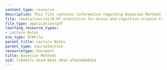 ```yaml
---
content_type: resource
description: This file contains information regarding Bayesian Methods.
file: /media/courses/9-07-statistics-for-brain-and-cognitive-science-fall-2016/7cb4437c4ce40e4136a2afae3e6082ba_MIT9_07F16_lec10.1.pdf
file_type: application/pdf
learning_resource_types:
- Lecture Notes
ocw_type: OCWFile
parent_title: Lecture Notes
parent_type: CourseSection
resourcetype: Document
title: Bayesian Methods
uid: 7cb4437c-4ce4-0e41-36a2-afae3e6082ba
---
```

